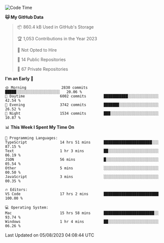 <!--START_SECTION:waka-->
![Code Time](http://img.shields.io/badge/Code%20Time-4%2C408%20hrs%2016%20mins-blue)

**🐱 My GitHub Data** 

> 📦 860.4 kB Used in GitHub's Storage 
 > 
> 🏆 1,053 Contributions in the Year 2023
 > 
> 🚫 Not Opted to Hire
 > 
> 📜 14 Public Repositories 
 > 
> 🔑 67 Private Repositories 
 > 
**I'm an Early 🐤** 

```text
🌞 Morning                2830 commits        █████░░░░░░░░░░░░░░░░░░░░   20.06 % 
🌆 Daytime                6002 commits        ███████████░░░░░░░░░░░░░░   42.54 % 
🌃 Evening                3742 commits        ███████░░░░░░░░░░░░░░░░░░   26.52 % 
🌙 Night                  1534 commits        ███░░░░░░░░░░░░░░░░░░░░░░   10.87 % 
```


📊 **This Week I Spent My Time On** 

```text
💬 Programming Languages: 
TypeScript               14 hrs 51 mins      ██████████████████████░░░   87.15 % 
Text                     1 hr 3 mins         ██░░░░░░░░░░░░░░░░░░░░░░░   06.19 % 
JSON                     56 mins             █░░░░░░░░░░░░░░░░░░░░░░░░   05.54 % 
Other                    5 mins              ░░░░░░░░░░░░░░░░░░░░░░░░░   00.50 % 
JavaScript               3 mins              ░░░░░░░░░░░░░░░░░░░░░░░░░   00.35 % 

🔥 Editors: 
VS Code                  17 hrs 2 mins       █████████████████████████   100.00 % 

💻 Operating System: 
Mac                      15 hrs 58 mins      ███████████████████████░░   93.74 % 
Windows                  1 hr 4 mins         ██░░░░░░░░░░░░░░░░░░░░░░░   06.26 % 
```


 Last Updated on 05/08/2023 04:08:44 UTC
<!--END_SECTION:waka-->

